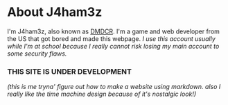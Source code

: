 # About J4ham3z
I'm J4ham3z, also known as [DMDCR](https://github.com/DMDCR). I'm a game and web developer from the US that got bored and made this webpage. *I use this account usually while I'm at school because I really cannot risk losing my main account to some security flaws.*

### THIS SITE IS UNDER DEVELOPMENT
*(this is me tryna' figure out how to make a website using markdown. also I really like the time machine design because of it's nostalgic look!)*
